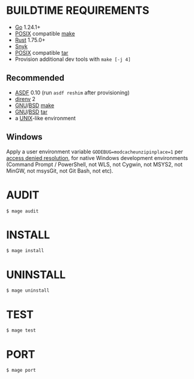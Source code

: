 # BUILDTIME REQUIREMENTS

* [Go](https://go.dev/) 1.24.1+
* [POSIX](https://pubs.opengroup.org/onlinepubs/9799919799/) compatible [make](https://en.wikipedia.org/wiki/Make_(software))
* [Rust](https://www.rust-lang.org/) 1.75.0+
* [Snyk](https://snyk.io/)
* [POSIX](https://pubs.opengroup.org/onlinepubs/9799919799/) compatible [tar](https://en.wikipedia.org/wiki/Tar_(computing))
* Provision additional dev tools with `make [-j 4]`

## Recommended

* [ASDF](https://asdf-vm.com/) 0.10 (run `asdf reshim` after provisioning)
* [direnv](https://direnv.net/) 2
* [GNU](https://www.gnu.org/)/[BSD](https://en.wikipedia.org/wiki/Berkeley_Software_Distribution) [make](https://en.wikipedia.org/wiki/Make_(software))
* [GNU](https://www.gnu.org/)/[BSD](https://en.wikipedia.org/wiki/Berkeley_Software_Distribution) [tar](https://en.wikipedia.org/wiki/Tar_(computing))
* a [UNIX](https://en.wikipedia.org/wiki/Unix)-like environment

## Windows

Apply a user environment variable `GODEBUG=modcacheunzipinplace=1` per [access denied resolution](https://github.com/golang/go/wiki/Modules/e93463d3e853031af84204dc5d3e2a9a710a7607#go-115), for native Windows development environments (Command Prompt / PowerShell, not WLS, not Cygwin, not MSYS2, not MinGW, not msysGit, not Git Bash, not etc).

# AUDIT

```console
$ mage audit
```

# INSTALL

```console
$ mage install
```

# UNINSTALL

```console
$ mage uninstall
```

# TEST

```console
$ mage test
```

# PORT

```console
$ mage port
```
